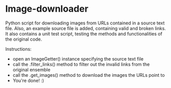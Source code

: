 # Image-downloader
Python script for downloading images from URLs contained in a source text file.
Also, an example source file is added, containing valid and broken links.
It also contains a unit test script, testing the methods and functionalities of the original code.

Instructions:
  - open an ImageGetter() instance specifying the source text file
  - call the .filter_links() method to filter out the invalid links from the original ensemble
  - call the .get_images() method to download the images the URLs point to
  - You're done! :)
